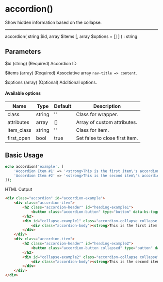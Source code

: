 # accordion()

Show hidden information based on the collapse.

---

accordion( string $id, array $items [, array $options = [] ] ) : string

## Parameters

$id (string) (Required) Accordion ID.

$items (array) (Required) Associative array `nav-title => content`.

$options (array) (Optional) Additional options.

#### Available options

| Name       | Type   | Default | Description                    |
|------------|--------|---------|--------------------------------|
| class      | string | ''      | Class for wrapper.             |
| attributes | array  | []      | Array of custom attributes.    |
| item_class | string | ''      | Class for item.                |
| first_open | bool   | true    | Set false to close first item. |

## Basic Usage

```php
echo accordion('example', [
    'Accordion Item #1' => '<strong>This is the first item\'s accordion body.</strong>',
    'Accordion Item #2' => '<strong>This is the second item\'s accordion body.</strong>',
]);
```

<span class="html-output">HTML Output</span>

```html
<div class="accordion" id="accordion-example">
    <div class="accordion-item">
        <h2 class="accordion-header" id="heading-example1">
            <button class="accordion-button" type="button" data-bs-toggle="collapse" data-bs-target="#collapse-example1" aria-expanded="true" aria-controls="collapse-example1">Accordion Item #1</button>
        </h2>
        <div id="collapse-example1" class="accordion-collapse collapse show" aria-labelledby="heading-example1" data-bs-parent="#accordion-example">
            <div class="accordion-body"><strong>This is the first item's accordion body.</strong></div>
        </div>
    </div>
    <div class="accordion-item">
        <h2 class="accordion-header" id="heading-example2">
            <button class="accordion-button collapsed" type="button" data-bs-toggle="collapse" data-bs-target="#collapse-example2" aria-expanded="true" aria-controls="collapse-example2">Accordion Item #2</button>
        </h2>
        <div id="collapse-example2" class="accordion-collapse collapse" aria-labelledby="heading-example2" data-bs-parent="#accordion-example">
            <div class="accordion-body"><strong>This is the second item's accordion body.</strong></div>
        </div>
    </div>
</div>
```
